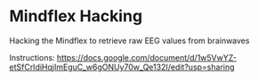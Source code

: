 # Mindflex Hacking
Hacking the Mindflex to retrieve raw EEG values from brainwaves


Instructions:
https://docs.google.com/document/d/1w5VwYZ-etSfCrIdiHqjImEguC_w6gONUy70w_Qe132I/edit?usp=sharing
